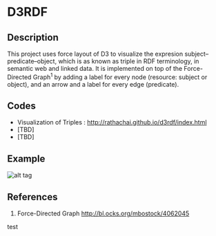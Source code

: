 # D3RDF

## Description
This project uses force layout of D3 to visualize the expresion subject–predicate–object, which is as known as triple in RDF terminology, in semantic web and linked data. It is implemented on top of the Force-Directed Graph<sup>1</sup> by adding a label for every node (resource: subject or object), and an arrow and a label for every edge (predicate).

## Codes
- Visualization of Triples : http://rathachai.github.io/d3rdf/index.html
- [TBD]
- [TBD]

## Example
![alt tag](https://raw.github.com/rathachai/d3rdf/master/images/simpletriples.png)

## References
1. Force-Directed Graph http://bl.ocks.org/mbostock/4062045

  test
